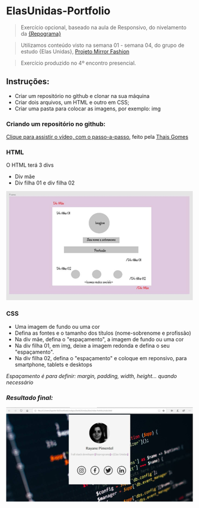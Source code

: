 # ElasUnidas-Portfolio

>Exercício opcional, baseado na aula de Responsivo, do nivelamento da <a href="https://github.com/reprograma" target="blank">{Repograma}</a>

>Utilizamos conteúdo visto na semana 01 - semana 04, do grupo de estudo {Elas Unidas}, <a href="https://github.com/radharay/ElasUnidas-ProjetoMirrorFashion" target="blank">Projeto Mirror Fashion</a>

>Exercício produzido no 4º encontro presencial.

<h2>Instruções:</h2>
<ul>
  <li>Criar um repositório no github e clonar na sua máquina</li>
  <li>Criar dois arquivos, um HTML e outro em CSS;</li>
  <li>Criar uma pasta para colocar as imagens, por exemplo: img</li>
 </ul>
 
 <h3>Criando um repositório no github:</h3>
 <p><a href="https://www.youtube.com/watch?v=U_ldFlBrLe4" target="blank">Clique para assistir o vídeo, com o passo-a-passo</a>, feito pela <a href="https://github.com/ThaisGO" target="blak">Thais Gomes</a>
 
 <h3>HTML</h3>
 <p>O HTML terá 3 divs</p>
<ul>
  <li>Div mãe</li>
  <li>Div filha 01 e div filha 02</li>
 </ul>
 
![exemplo](https://github.com/radharay/ElasUnidas-Porfolio/blob/master/img/exemplo.jpg)
 
 <h3>CSS</h3>
 <ul>
  <li>Uma imagem de fundo ou uma cor</li>
  <li>Defina as fontes e o tamanho dos títulos (nome-sobrenome e profissão)</li>
  <li>Na div mãe, defina o "espaçamento", a imagem de fundo ou uma cor</li>
  <li>Na div filha 01, em img, deixe a imagem redonda e  defina o seu "espaçamento".</li>
  <li>Na div filha 02, defina o "espaçamento" e coloque em reponsivo, para smartphone, tablets e desktops</li>
  </ul>
  
<p><em>Espaçamento é para definir: margin, padding, width, height... quando necessário<em></p>
  
  <h3>Resultado final:</h3>
  
  
 ![resultado](https://github.com/radharay/ElasUnidas-Porfolio/blob/master/img/resultado.jpg)
